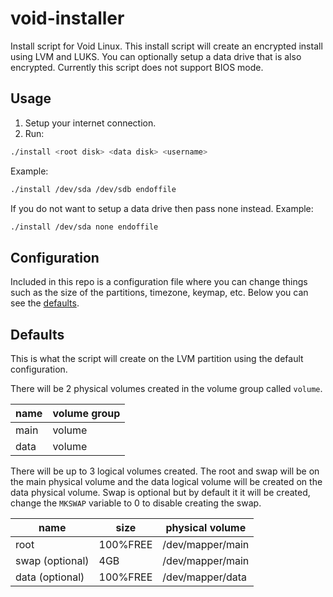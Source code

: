 # void-installer

Install script for Void Linux. This install script will create an encrypted install using LVM and LUKS. You can optionally setup a data drive that is also encrypted. Currently this script does not support BIOS mode.

## Usage

1. Setup your internet connection.
2. Run:
```bash
./install <root disk> <data disk> <username>
```

Example:
```bash
./install /dev/sda /dev/sdb endoffile
```

If you do not want to setup a data drive then pass none instead. Example:
```bash
./install /dev/sda none endoffile
```

## Configuration

Included in this repo is a configuration file where you can change things such as the size of the partitions, timezone, keymap, etc. Below you can see the [defaults](#defaults).

<a href="#defaults"></a>
## Defaults

This is what the script will create on the LVM partition using the default configuration.

There will be 2 physical volumes created in the volume group called `volume`.

| name | volume group |
|------|--------------|
| main | volume       |
| data | volume       |

There will be up to 3 logical volumes created. The root and swap will be on the main physical volume and the data logical volume will be created on the data physical volume. Swap is optional but by default it it will be created, change the `MKSWAP` variable to 0 to disable creating the swap.

| name            | size     | physical volume  |
|-----------------|----------|------------------|
| root            | 100%FREE | /dev/mapper/main |
| swap (optional) | 4GB      | /dev/mapper/main |
| data (optional) | 100%FREE | /dev/mapper/data |
